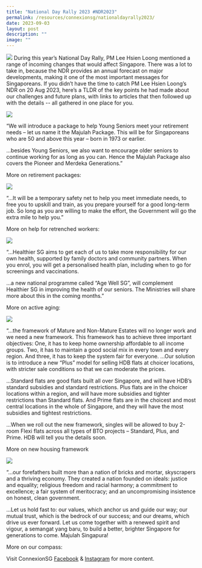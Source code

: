 ```yaml
---
title: "National Day Rally 2023 #NDR2023"
permalink: /resources/connexionsg/nationaldayrally2023/
date: 2023-09-03
layout: post
description: ""
image: ""
---
```

![](/images/connexionsg/2023/national%20day%20rally.jpg)
During this year’s National Day Rally, PM Lee Hsien Loong mentioned a range of incoming changes that would affect Singapore. There was a lot to take in, because the NDR provides an annual forecast on major developments, making it one of the most important messages for Singaporeans.
If you didn’t have the time to catch PM Lee Hsien Loong’s NDR on 20 Aug 2023, here’s a TLDR of the key points he had made about our challenges and future plans, with links to articles that then followed up with the details -- all gathered in one place for you.

![](/images/connexionsg/2023/ndrally2.jpg)


“We will introduce a package to help Young Seniors meet your retirement needs – let us name it the Majulah Package. This will be for Singaporeans who are 50 and above this year – born in 1973 or earlier.



…besides Young Seniors, we also want to encourage older seniors to continue working for as long as you can. Hence the Majulah Package also covers the Pioneer and Merdeka Generations.”

More on retirement packages:

![](/images/connexionsg/2023/ndrally3.jpg)

“…It will be a temporary safety net to help you meet immediate needs, to free you to upskill and train, as you prepare yourself for a good long-term job. So long as you are willing to make the effort, the Government will go the extra mile to help you.”

More on help for retrenched workers:

![](/images/connexionsg/2023/ndrally4.jpg)



“…Healthier SG aims to get each of us to take more responsibility for our own health, supported by family doctors and community partners. When you enrol, you will get a personalised health plan, including when to go for screenings and vaccinations.

…a new national programme called “Age Well SG”, will complement Healthier SG in improving the health of our seniors. The Ministries will share more about this in the coming months.”

More on active aging:

![](/images/connexionsg/2023/ndrally5.jpg)


“…the framework of Mature and Non-Mature Estates will no longer work and we need a new framework. This framework has to achieve three important objectives: One, it has to keep home ownership affordable to all income groups. Two, it has to maintain a good social mix in every town and every region. And three, it has to keep the system fair for everyone.
…Our solution is to introduce a new “Plus” model for selling HDB flats at choicer locations, with stricter sale conditions so that we can moderate the prices.

…Standard flats are good flats built all over Singapore, and will have HDB’s standard subsidies and standard restrictions. Plus flats are in the choicer locations within a region, and will have more subsidies and tighter restrictions than Standard flats. And Prime flats are in the choicest and most central locations in the whole of Singapore, and they will have the most subsidies and tightest restrictions.

…When we roll out the new framework, singles will be allowed to buy 2-room Flexi flats across all types of BTO projects – Standard, Plus, and Prime. HDB will tell you the details soon.

More on new housing framework


![](/images/connexionsg/2023/ndrally6.jpg)

“…our forefathers built more than a nation of bricks and mortar, skyscrapers and a thriving economy. They created a nation founded on ideals: justice and equality; religious freedom and racial harmony; a commitment to excellence; a fair system of meritocracy; and an uncompromising insistence on honest, clean government.

…Let us hold fast to: our values, which anchor us and guide our way; our mutual trust, which is the bedrock of our success; and our dreams, which drive us ever forward. Let us come together with a renewed spirit and vigour, a semangat yang baru, to build a better, brighter Singapore for generations to come. Majulah Singapura!

More on our compass:

Visit ConnexionSG <a target="_blank" href="https://www.facebook.com/ConnexionSG">Facebook</a> &amp; <a target="_blank" href="https://www.instagram.com/connexionsg/">Instagram</a> for more content.
